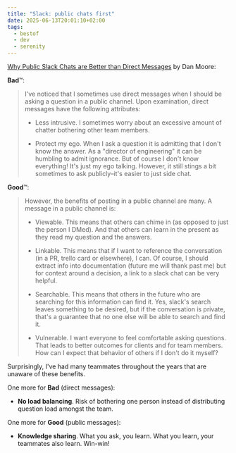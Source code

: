 ```yaml
---
title: "Slack: public chats first"
date: 2025-06-13T20:01:10+02:00
tags:
  - bestof
  - dev
  - serenity
---
```


[Why Public Slack Chats are Better than Direct Messages](https://www.mooreds.com/wordpress/archives/3706) by Dan Moore:

**Bad**™:

> I've noticed that I sometimes use direct messages when I should be asking a
> question in a public channel. Upon examination, direct messages have the
> following attributes:
>
> - Less intrusive. I sometimes worry about an excessive amount of chatter
>   bothering other team members.
>
> - Protect my ego. When I ask a question it is admitting that I don't know the
>   answer. As a "director of engineering" it can be humbling to admit
>   ignorance. But of course I don't know everything! It's just my ego talking.
>   However, it still stings a bit sometimes to ask publicly–it's easier to just
>   side chat.

**Good**™:

> However, the benefits of posting in a public channel are many. A message in a
> public channel is:
>
> - Viewable. This means that others can chime in (as opposed to just the person
>   I DMed). And that others can learn in the present as they read my question
>   and the answers.
>
> - Linkable. This means that if I want to reference the conversation (in a PR,
>   trello card or elsewhere), I can. Of course, I should extract info into
>   documentation (future me will thank past me) but for context around a
>   decision, a link to a slack chat can be very helpful.
>
> - Searchable. This means that others in the future who are searching for this
>   information can find it. Yes, slack's search leaves something to be desired,
>   but if the conversation is private, that's a guarantee that no one else will
>   be able to search and find it.
>
> - Vulnerable. I want everyone to feel comfortable asking questions. That leads
>   to better outcomes for clients and for team members. How can I expect that
>   behavior of others if I don't do it myself?

Surprisingly, I've had many teammates throughout the years that are unaware of
these benefits.

One more for **Bad** (direct messages):

- **No load balancing**. Risk of bothering one person instead of distributing
  question load amongst the team.

One more for **Good** (public messages):

- **Knowledge sharing**. What you ask, you learn. What you learn, your teammates
  also learn. Win-win!
